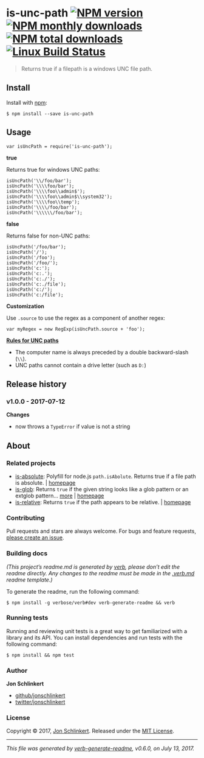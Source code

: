 is-unc-path [![NPM version](https://img.shields.io/npm/v/is-unc-path.svg?style=flat)](https://www.npmjs.com/package/is-unc-path) [![NPM monthly downloads](https://img.shields.io/npm/dm/is-unc-path.svg?style=flat)](https://npmjs.org/package/is-unc-path) [![NPM total downloads](https://img.shields.io/npm/dt/is-unc-path.svg?style=flat)](https://npmjs.org/package/is-unc-path) [![Linux Build Status](https://img.shields.io/travis/jonschlinkert/is-unc-path.svg?style=flat&label=Travis)](https://travis-ci.org/jonschlinkert/is-unc-path)
====================================================================================================================================================================================================================================================================================================================================================================================================================================================================================================================================================

> Returns true if a filepath is a windows UNC file path.

Install
-------

Install with [npm](https://www.npmjs.com/):

    $ npm install --save is-unc-path

Usage
-----

    var isUncPath = require('is-unc-path');

**true**

Returns true for windows UNC paths:

    isUncPath('\\/foo/bar');
    isUncPath('\\\\foo/bar');
    isUncPath('\\\\foo\\admin$');
    isUncPath('\\\\foo\\admin$\\system32');
    isUncPath('\\\\foo\\temp');
    isUncPath('\\\\/foo/bar');
    isUncPath('\\\\\\/foo/bar');

**false**

Returns false for non-UNC paths:

    isUncPath('/foo/bar');
    isUncPath('/');
    isUncPath('/foo');
    isUncPath('/foo/');
    isUncPath('c:');
    isUncPath('c:.');
    isUncPath('c:./');
    isUncPath('c:./file');
    isUncPath('c:/');
    isUncPath('c:/file');

**Customization**

Use `.source` to use the regex as a component of another regex:

    var myRegex = new RegExp(isUncPath.source + 'foo');

**[Rules for UNC paths](http://resources.esri.com/help/9.3/ArcGISDesktop/com/Gp_ToolRef/sharing_tools_and_toolboxes/pathnames_explained_colon_absolute_relative_unc_and_url.htm)**

-   The computer name is always preceded by a double backward-slash (`\\`).
-   UNC paths cannot contain a drive letter (such as `D:`)

Release history
---------------

### v1.0.0 - 2017-07-12

**Changes**

-   now throws a `TypeError` if value is not a string

About
-----

### Related projects

-   [is-absolute](https://www.npmjs.com/package/is-absolute): Polyfill for node.js `path.isAbolute`. Returns true if a file path is absolute. | [homepage](https://github.com/jonschlinkert/is-absolute "Polyfill for node.js `path.isAbolute`. Returns true if a file path is absolute.")
-   [is-glob](https://www.npmjs.com/package/is-glob): Returns `true` if the given string looks like a glob pattern or an extglob pattern… [more](https://github.com/jonschlinkert/is-glob) | [homepage](https://github.com/jonschlinkert/is-glob "Returns `true` if the given string looks like a glob pattern or an extglob pattern. This makes it easy to create code that only uses external modules like node-glob when necessary, resulting in much faster code execution and initialization time, and a bet")
-   [is-relative](https://www.npmjs.com/package/is-relative): Returns `true` if the path appears to be relative. | [homepage](https://github.com/jonschlinkert/is-relative "Returns `true` if the path appears to be relative.")

### Contributing

Pull requests and stars are always welcome. For bugs and feature requests, [please create an issue](../../issues/new).

### Building docs

*(This project’s readme.md is generated by [verb](https://github.com/verbose/verb-generate-readme), please don’t edit the readme directly. Any changes to the readme must be made in the [.verb.md](.verb.md) readme template.)*

To generate the readme, run the following command:

    $ npm install -g verbose/verb#dev verb-generate-readme && verb

### Running tests

Running and reviewing unit tests is a great way to get familiarized with a library and its API. You can install dependencies and run tests with the following command:

    $ npm install && npm test

### Author

**Jon Schlinkert**

-   [github/jonschlinkert](https://github.com/jonschlinkert)
-   [twitter/jonschlinkert](https://twitter.com/jonschlinkert)

### License

Copyright © 2017, [Jon Schlinkert](https://github.com/jonschlinkert). Released under the [MIT License](LICENSE).

------------------------------------------------------------------------

*This file was generated by [verb-generate-readme](https://github.com/verbose/verb-generate-readme), v0.6.0, on July 13, 2017.*
